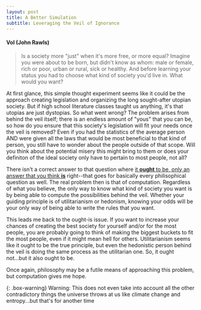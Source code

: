 ```yaml
---
layout: post
title: A Better Simulation
subtitle: Leveraging the Veil of Ignorance
---
```

#### VoI (John Rawls)
>Is a society more "just" when it's more free, or more equal? Imagine you were about to be born, but didn't know as whom: male or female, rich or poor, urban or rural, sick or healthy. And before learning your status you had to choose what kind of society you'd live in. What would you want?

At first glance, this simple thought experiment seems like it could be the approach creating legislation and organizing the long sought-after utopian society. But if high school literature classes taught us anything, it's that utopias are just dystopias. So what went wrong? The problem arises from behind the veil itself; there is an endless amount of "yous" that you can be, so how do you ensure that this society's legislation will fit your needs once the veil is removed? Even if you had the statistics of the average person AND were given all the laws that would be most beneficial to that kind of person, you still have to wonder about the people outside of that scope. Will you think about the potential misery this might bring to them or does your definiton of the ideal society only have to pertain to most people, not all?


There isn't a correct answer to that question where [it **ought** to be, only an answer that you think **is**](https://en.wikipedia.org/wiki/Is%E2%80%93ought_problem) right--that goes for basically every philisophical question as well. The real problem then is that of computation. Regardless of what you believe, the only way to know what kind of society you want is by being able to compute the possibilities behind the veil. Whether your guiding principle is of utilitarianism or hedonism, knowing your odds will be your only way of being able to write the rules that you want.


This leads me back to the ought-is issue. If you want to increase your chances of creating the best society for yourself and/or for the most people, you are probably going to think of making the biggest buckets to fit the most people, even if it might mean hell for others. Utilitarianism seems like it ought to be the true principle, but even the hedonistic person behind the veil is doing the same process as the utilitarian one. So, it ought not...but it also ought to be. 


Once again, philosophy may be a futile means of approaching this problem, but computation gives me hope.

{: .box-warning} Warning: This does not even take into account all the other contradictory things the universe throws at us like climate change and entropy...but that's for another time